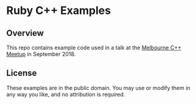 # Ruby C++ Examples

## Overview

This repo contains example code used in a talk at the [Melbourne C++ Meetup](https://www.meetup.com/MelbourneCpp/events/253868617/) in September 2018.

## License

These examples are in the public domain. You may use or modify them in any way you like, and no attribution is required.
